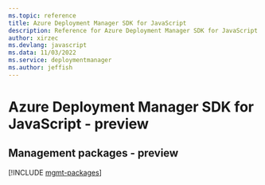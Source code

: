 ```yaml
---
ms.topic: reference
title: Azure Deployment Manager SDK for JavaScript
description: Reference for Azure Deployment Manager SDK for JavaScript
author: xirzec
ms.devlang: javascript
ms.data: 11/03/2022
ms.service: deploymentmanager
ms.author: jeffish
---
```

# Azure Deployment Manager SDK for JavaScript - preview

## Management packages - preview
[!INCLUDE [mgmt-packages](deployment-manager-mgmt-index.md)]